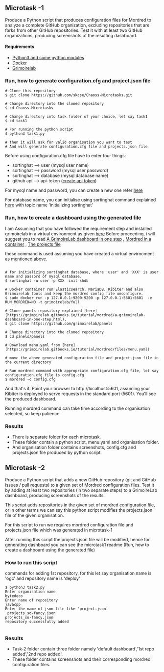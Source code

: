 

## Microtask -1
Produce a Python script that produces configuration files for Mordred to analyze a complete GitHub organization, excluding repositories that are forks from other GitHub repositories. Test it with at least two GitHub organizations, producing screenshots of the resulting dashboard.
#### Requirements
- [Python3 and some python modules](https://grimoirelab.gitbooks.io/tutorial/before-you-start/supporting-systems.html)
- [Docker](https://docs.docker.com/install/)
- [Grimoirelab](https://grimoirelab.gitbooks.io/tutorial/before-you-start/installing-grimoirelab.html) 

### Run, how to generate configuration.cfg and project.json file
```
# Clone this repository
$ git clone https://github.com/skcse/Chaoss-Microtasks.git

# Change directory into the cloned repository
$ cd Chaoss-Microtasks

# Change directory into task folder of your choice, let say task1
$ cd task1

# For running the python script 
$ python3 task1.py

# then it will ask for valid organisation you want to test
# And will generate configuration.cfg file and projects.json file
```

Before using configuration.cfg file have to enter four things:
- sortinghat --> user (mysql user name)
- sortinghat --> password (mysql user password)
- sortinghat --> database (mysql database name)
- github api --> api-token ([create api token](https://help.github.com/articles/authorizing-a-personal-access-token-for-use-with-a-saml-single-sign-on-organization/))

For mysql name and password, you can create a new one refer [here](https://dev.mysql.com/doc/refman/5.7/en/create-user.html)

For database name, you can initialise using sortinghat command explained [here](https://grimoirelab.gitbooks.io/tutorial/grimoireelk/a-dashboard-with-sortinghat.html) with topic name 'initializing sortinghat'
 
### Run, how to create a dashboard using the generated file

I am Assuming that you have followed the requirement step and installed grimoirelab in a virtual environment as given [here](https://grimoirelab.gitbooks.io/tutorial/before-you-start/installing-grimoirelab.html)
Before procceding, i will suggest you to read [A GrimoireLab dashboard in one step](https://grimoirelab.gitbooks.io/tutorial/mordred/a-grimoirelab-dashboard-in-one-step.html) , [Mordred in a container](https://grimoirelab.gitbooks.io/tutorial/mordred/mordred-in-a-container.html) , [The projects file](https://grimoirelab.gitbooks.io/tutorial/mordred/the-projects-file.html)

these command is used assuming you have created a virtual envirnoment as mentioned above.
```

# for initializing sortinghat database, where 'user' and 'XXX' is user name and passord of mysql database.
$ sortinghat -u user -p XXX  init shdb
 
# Docker container run Elasticsearch, MariaDB, Kibiter and also Grimoirelab tools and keep the mordred config file unconfigure.
$ sudo docker run -p 127.0.0.1:9200:9200 -p 127.0.0.1:5601:5601  -e RUN_MORDRED=NO -t grimoirelab/full

# Clone panels repository explained [here](https://grimoirelab.gitbooks.io/tutorial/mordred/a-grimoirelab-dashboard-in-one-step.html).
$ git clone https://github.com/grimoirelab/panels

# Change directory into the cloned repository
$ cd panels/panels

# Download menu.yaml from [here](https://grimoirelab.gitbooks.io/tutorial/mordred/files/menu.yaml)

# move the above generated configuration file and project.json file in the current directory

# Run mordred command with appropriate configuration.cfg file, let say configuration.cfg file is config.cfg
$ mordred -c config.cfg

```
And that's it. Point your browser to http://localhost:5601, assuming your Kibiter is deployed to serve requests in the standard port (5601). You'll see the produced dashboard.

Running mordred command can take time according to the organisation selected, so keep patience

### Results

- There is separate folder for each microtask.
- These folder contain a python script, menu.yaml and organisation folder.
- And organisation folder contains screenshots, config.cfg and projects.json file produced by python script.

## Microtask -2
Produce a Python script that adds a new GitHub repository (git and GitHub issues / pull requests) to a given set of Mordred configuration files. Test it by adding at least two repositories (in two separate steps) to a GrimoireLab dashboard, producing screenshots of the results.

This script adds repositories in the given set of mordred configuration file, or in other terms we can say this python script modifies the projects.json file of the given organisation.

For this script to run we requires mordred configuration file and projects.json file which was generated in microtask-1

After running this script the projects.json file will be modified, hence for generating dashboard you can see the microtask1 readme (Run, how to create a dashboard using the generated file)


### How to run this script
commands for adding 1st repository, for this let say organisation name is 'ogc' and repository name is 'deploy'
```
$ python3 task2.py
Enter organisation name
bytedeco
Enter name of repository
javacpp
Enter the name of json file like 'project.json'
 projects_so-fancy.json
projects_so-fancy.json
repository successfully added


```

### Results
- Task-2 folder contain three folder namely 'default dashboard','1st repo added','2nd repo added'.
- These folder contains screenshots and their corresponding mordred configuration files.